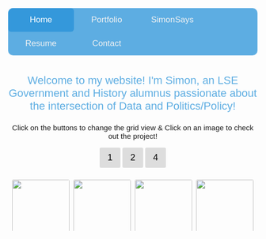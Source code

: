 <head>

  <meta property="og:title" content="Simon Pastor">
  <meta property="og:description" content="Welcome to my website! I'm Simon, an LSE Government and History alumnus passionate about the intersection of Data and Politics/Policy!">
  <meta property="og:image" content="https://github.com/simonjpastor/simonjpastor.github.io/blob/master/images/summary.png">
  <meta property="og:url" content="https://simonpastor.com">
  <meta name="twitter:card" content="summary_large_image">

<style>
body {
  margin: 0;
  font-family: Arial, Helvetica, sans-serif;
}

.topnav {
  overflow: hidden;
  top: 50%;
  background-color: #5DADE2;
  border-top-left-radius: 10px;
  border-bottom-left-radius: 10px;
  border-top-right-radius: 10px;
  border-bottom-right-radius: 10px;

}

.topnav a {
  float: left;
  color: #f2f2f2;
  text-align: center;
  padding: 14px 16px;
  text-decoration: none;
  font-size: 17px;
  width: 20%;
  margin:0;
  border-top-left-radius: 6px;
  border-bottom-left-radius: 6px;
  border-top-right-radius: 6px;
  border-bottom-right-radius: 6px;
}


.topnav a:hover {
  background-color: #ddd;
  color: black;
}

.topnav a.active {
  background-color: #3498DB;
  color: white;
}
      /* The dropdown container */
      .dropdown {
      float: left;
      overflow: hidden;
      color: #3498DB;
      }
      /* Dropdown button */
      .dropdown .dropbtn {
      float: center;
      color: #3498DB;
      text-align: center;
      padding: 14px 16px;
      text-decoration: none;
      font-size: 17px;
      min-width:18.5%;
      margin:0;
      }
      /* Dropdown content (hidden by default) */
      .dropdown-content {
      display: none;
      position: absolute;
      background-color: #f9f9f9;
      min-width: 18.5%;
      box-shadow: 0px 8px 16px 0px rgba(0,0,0,0.2);
      z-index: 1;
      }
      /* Links inside the dropdown */
      .dropdown-content a {
      float: none;
      color: black;
      padding: 12px 16px;
      text-decoration: none;
      display: block;
      text-align: center;
      min-width:100%;
      }
      /* Add a grey background color to dropdown links on hover */
      .dropdown-content a:hover {
      min-width:100%;
      background-color: #cc2;
      }
      /* Show the dropdown menu on hover */
      .dropdown:hover .dropdown-content {
      display: block;
      }
.row {
  display: flex;
  flex-wrap: wrap;
  padding: 0 4px;
}

/* Create two equal columns that sits next to each other */
.column {
  flex: 50%;
  padding: 0 4px;
}

.column img {
  margin-top: 8px;
  vertical-align: middle;
}

.container {
  position: relative;
  width: 100%;
}

.image {
  display: block;
  width: 100%;
  height: auto;
  border-top-left-radius: 3px;
  border-bottom-left-radius: 3px;
  border-top-right-radius: 3px;
  border-bottom-right-radius: 3px;
}

.overlay {
  position: absolute;
  top: 0;
  bottom: 0;
  left: 0;
  right: 0;
  height: 100%;
  width: 100%;
  padding: 0 4px;
  opacity: 0;
  transition: .5s ease;
  background-color: #008CBA;
}

.container:hover .overlay, .container:focus .overlay {
  opacity: 0.7;
}

.text {
  color: white;
  font-size: 20px;
  position: absolute;
  top: 50%;
  left: 50%;
  -webkit-transform: translate(-50%, -50%);
  -ms-transform: translate(-50%, -50%);
  transform: translate(-50%, -50%);
  text-align: center;
}


@media screen and (max-width: 600px) {
  .topnav {position: relative;}
  .topnav a {
    float: left;
    display: block;
    text-align: center;
    width:100%;
  }
  .topnav a.icon {
    float: right;
    display: block;
  }

}

.btn {
  border: none;
  outline: none;
  padding: 10px 16px;
  background-color: #ddd;
  cursor: pointer;
  font-size: 18px;
  border-top-left-radius: 3px;
  border-bottom-left-radius: 3px;
  border-top-right-radius: 3px;
  border-bottom-right-radius: 3px;
}

.btn:hover {
  background-color: #666;
}

.btn a.active{
  background-color: #666;
}

.btn.focus{
    background-color:#666;
}
</style>
</head>
<body>


  <div class="topnav">
    <a class="active" href="https://simonpastor.com">Home</a>
    <a href="https://simonpastor.com/portfolio">Portfolio</a>
    <!-- <div class="dropdown"> */
      <button class="dropbtn">
        <a href="#contact">SimonSays</a>
      <i class="fa fa-caret-down"></i>
      </button>
      <div class="dropdown-content">
         <a href="#">Emperor Gaius Trump</a>
         <a href="#">Harmless Tradition or (Khat)astrophe?</a>
         <a href="#">Post-Covid Social Status:Unclear</a>
      </div>
    </div> -->
    <a href="https://simonpastor.substack.com">SimonSays</a>
    <a href="https://simonpastor.com/resume">Resume</a>
    <a href="https://simonpastor.com/contact">Contact</a>
  </div>

<br>
  <!-- Header -->
<div class="header" id="myHeader">
  <center><p style="font-size:22px"><font color='#5DADE2'>Welcome to my website! I'm Simon, an LSE Government and History alumnus passionate about the intersection of Data and Politics/Policy!</font></p>
  <p style="font-size:15px">Click on the buttons to change the grid view & Click on an image to check out the project!</p></center>
  <center>
    <button class="btn" onclick="one()">1</button>
    <button class="btn active" onclick="two()">2</button>
    <button class="btn" onclick="four()">4</button>
  </center>
</div>

<br>

<!-- <div class="container">
  <img src="images/memorable_people.png" class="image" onclick="URL_sports()">
  <div class="overlay" onclick="URL_sports()">
    <div class="text">Click to check out!!</div>
  </div>
</div> -->

<div class="row">
  <div class="column">
    <div class="container"><img src="images/memorable_3.png" class="image"><div class="overlay" onclick="URL_sports()"><div class="text">Memorable Sportspeople</div></div></div>
    <div class="container"><img src="images/memorable_8.png" class="image"><div class="overlay" onclick="URL_sports()"><div class="text">Memorable Sportspeople</div></div></div>
    <div class="container"><img src="images/delphes_1.png" class="image"><div class="overlay" onclick="URL_delphes()"><div class="text">Delphes</div></div></div>
    <div class="container"><img src="images/delphes3.png" class="image"><div class="overlay" onclick="URL_delphes_pres()"><div class="text">Delphes</div></div></div>
  </div>
  <div class="column">
    <div class="container"><img src="images/elections_general.png" class="image"><div class="overlay" onclick="URL_elections()"><div class="text">French Presidential Elections</div></div></div>
    <div class="container"><img src="images/elections_general3.png" class="image"><div class="overlay" onclick="URL_elections()"><div class="text">French Presidential Elections</div></div></div>
    <div class="container"><img src="images/elections_fillon.png" class="image"><div class="overlay" onclick="URL_elections()"><div class="text">French Presidential Elections</div></div></div>
    <div class="container"><img src="images/elections_lepen.png" class="image"><div class="overlay" onclick="URL_elections()"><div class="text">French Presidential Elections</div></div></div>
  </div>
  <div class="column">
    <div class="container"><img src="images/twittlists1.png" class="image"><div class="overlay" onclick="URL_twittlists()"><div class="text">Twittlists</div></div></div>
    <div class="container"><img src="images/twittlists2.png" class="image"><div class="overlay" onclick="URL_twittlists()"><div class="text">Twittlists</div></div></div>
    <div class="container"><img src="images/twittlists3.png" class="image"><div class="overlay" onclick="URL_twittlists()"><div class="text">Twittlists</div></div></div>
  </div>
  <div class="column">
    <div class="container"><img src="images/pb-0.png" class="image"><div class="overlay" onclick="URL_citizenlab()"><div class="text">Citizenlab</div></div></div>
    <div class="container"><img src="images/pb-1.png" class="image"><div class="overlay" onclick="URL_citizenlab()"><div class="text">Citizenlab</div></div></div>
    <div class="container"><img src="images/simonsays3.png" class="image"><div class="overlay" onclick="URL_simonsays()"><div class="text">Simonsays</div></div></div>
  </div>
</div>

<script>
// Get the elements with class="column"
var elements = document.getElementsByClassName("column");

// Declare a loop variable
var i;

// Full-width images
function one() {
    for (i = 0; i < elements.length; i++) {
    elements[i].style.msFlex = "100%";  // IE10
    elements[i].style.flex = "100%";
  }
}

// Two images side by side
function two() {
  for (i = 0; i < elements.length; i++) {
    elements[i].style.msFlex = "50%";  // IE10
    elements[i].style.flex = "50%";
  }
}

// Four images side by side
function four() {
  for (i = 0; i < elements.length; i++) {
    elements[i].style.msFlex = "25%";  // IE10
    elements[i].style.flex = "25%";
  }
}

function URL_sports() {
    window.open('https://simonpastor.com/memorable-sportspeople-map', '_blank').focus();
    }

function URL_delphes() {
    window.open('https://politicalpred.herokuapp.com', '_blank').focus();
}

function URL_delphes_pres() {
    window.open('https://slides.com/simonpastor/delphes/fullscreen?', '_blank').focus();
}

function URL_elections() {
    window.open('https://simonpastor.com/2017-French-Presidential-Elections', '_blank').focus();
}

function URL_twittlists() {
    window.open('https://twitter.com/Twitt_Lists', '_blank').focus();
}

function URL_citizenlab() {
    window.open('https://simonpastor.com/citizenlab-participatory-budgets', '_blank').focus();
}

function URL_simonsays() {
    window.open('https://simonpastor.substack.com', '_blank').focus();
}
// Add active class to the current button (highlight it)
var header = document.getElementById("myHeader");
var btns = header.getElementsByClassName("btn");
for (var i = 0; i < btns.length; i++) {
  btns[i].addEventListener("click", function() {
    var current = document.getElementsByClassName("active");
    current[0].className = current[0].className.replace(" active", "");
    this.className += " active";
  });
}
</script>

<!-- Global site tag (gtag.js) - Google Analytics -->
<script async src="https://www.googletagmanager.com/gtag/js?id=UA-192273691-1"></script>
<script>
  window.dataLayer = window.dataLayer || [];
  function gtag(){dataLayer.push(arguments);}
  gtag('js', new Date());

  gtag('config', 'UA-192273691-1');
</script>

<!-- Simon Pastor © 2021 -->

</body>
